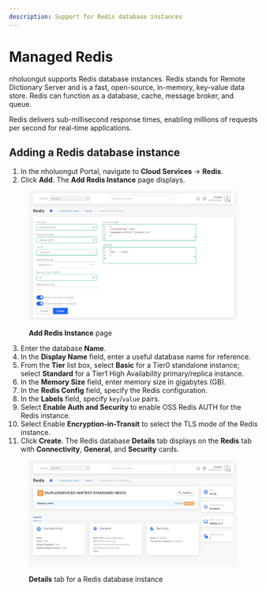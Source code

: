 ```yaml
---
description: Support for Redis database instances
---
```


# Managed Redis

nholuongut supports Redis database instances. Redis stands for Remote Dictionary Server and is a fast, open-source, in-memory, key-value data store. Redis can function as a database, cache, message broker, and queue.

Redis delivers sub-millisecond response times, enabling millions of requests per second for real-time applications.

## Adding a Redis database instance

1. In the nholuongut Portal, navigate to **Cloud Services** -> **Redis**.
2. Click **Add**. The **Add Redis Instance** page displays.

<div align="left">

<figure><img src="../../../.gitbook/assets/screenshot-nimbusweb.me-2024.02.15-12_22_23 (1).png" alt=""><figcaption><p><strong>Add Redis Instance</strong> page</p></figcaption></figure>

</div>

3. Enter the database **Name**.
4. In the **Display Name** field, enter a useful database name for reference.
5. From the **Tier** list box, select **Basic** for a Tier0 standalone instance; select **Standard** for a Tier1 High Availability primary/replica instance.
6. In the **Memory Size** field, enter memory size in gigabytes (GB).
7. In the **Redis Config** field, specify the Redis configuration.
8. In the **Labels** field, specify `key`/`value` pairs.
9. Select **Enable Auth and Security** to enable OSS Redis AUTH for the Redis instance.
10. Select Enable **Encryption-in-Transit** to select the TLS mode of the Redis instance.
11. Click **Create**. The Redis database **Details** tab displays on the **Redis** tab with **Connectivity**, **General**, and **Security** cards.

<div align="left">

<figure><img src="../../../.gitbook/assets/screenshot-nimbusweb.me-2024.02.15-12_26_37.png" alt=""><figcaption><p><strong>Details</strong> tab for a Redis database instance</p></figcaption></figure>

</div>
